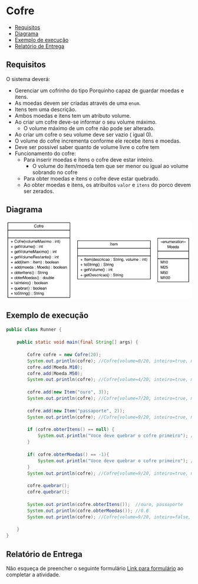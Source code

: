 # Cofre

- [Requisitos](#requisitos)
- [Diagrama](#diagrama)
- [Exemplo de execução](#exemplo-de-execução)
- [Relatório de Entrega](#relatório-de-entrega)


## Requisitos

O sistema deverá:

- Gerenciar um cofrinho do tipo Porquinho capaz de guardar moedas e itens.
- As moedas devem ser criadas através de uma `enum`.
- Itens tem uma descrição.
- Ambos moedas e itens tem um atributo volume.
- Ao criar um cofre deve-se informar o seu volume máximo.
  - O volume máximo de um cofre não pode ser alterado.
- Ao criar um cofre o seu volume deve ser vazio ( igual 0).  
- O volume do cofre incrementa conforme ele recebe itens e moedas.
- Deve ser possivel saber quanto de volume livre o cofre tem  
- Funcionamento do cofre:
    - Para inserir moedas e itens o cofre deve estar inteiro.
      - O volume do item/moeda tem que ser menor ou igual ao volume sobrando no cofre
    - Para obter moedas e itens o cofre deve estar quebrado.
    - Ao obter moedas e itens, os atribuitos `valor` e `itens` do porco devem ser zerados.

## Diagrama

![digrama](diagrama.png)

## Exemplo de execução 

````java
public class Runner {

    public static void main(final String[] args) {

        Cofre cofre = new Cofre(20);
        System.out.println(cofre); //Cofre{volume=0/20, inteiro=true, moedas=0.0, itens='vazio'}
        cofre.add(Moeda.M10);
        cofre.add(Moeda.M50);
        System.out.println(cofre); //Cofre{volume=4/20, inteiro=true, moedas=0.6, itens=''}

        cofre.add(new Item("ouro", 3));
        System.out.println(cofre); //Cofre{volume=7/20, inteiro=true, moedas=0.6, itens='ouro'}

        cofre.add(new Item("passaporte", 2));
        System.out.println(cofre); //Cofre{volume=9/20, inteiro=true, moedas=0.6, itens='ouro, passaporte'}

        if (cofre.obterItens() == null) {
            System.out.println("Voce deve quebrar o cofre primeiro"); //Voce deve quebrar o cofre primeiro
        }

        if( cofre.obterMoedas() == -1){
            System.out.println("Voce deve quebrar o cofre primeiro"); //"Voce deve quebrar o cofre primeiro"
        }
        System.out.println(cofre); //Cofre{volume=9/20, inteiro=true, moedas=0.6, itens='ouro, passaporte'}

        cofre.quebrar();
        cofre.quebrar();

        System.out.println(cofre.obterItens());  //ouro, passaporte
        System.out.println(cofre.obterMoedas()); //0.6
        System.out.println(cofre); //Cofre{volume=9/20, inteiro=false, moedas=0.6, itens='ouro, passaporte, '}

    }
}

````

## Relatório de Entrega

Não esqueça de preencher o seguinte formulário [Link para formulário](https://forms.gle/J99Y6cUHamTYU17y7) ao completar a atividade.
